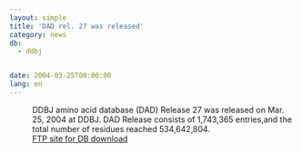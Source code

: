 ```yaml
---
layout: simple
title: 'DAD rel. 27 was released'
category: news
db:
  - ddbj


date: 2004-03-25T00:00:00
lang: en
---
```


<dd>DDBJ amino acid database (DAD) Release 27 was released on Mar. 25, 2004 at DDBJ. DAD Release consists of 1,743,365 entries,and the total number of residues reached 534,642,804.<br>
<dd><a href="/services/index-e.html ">FTP site for DB download</a></dd>
</dd>
